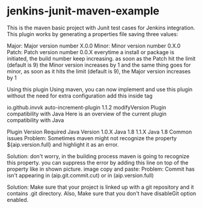 # jenkins-junit-maven-example
This is the maven basic project with Junit test cases for Jenkins integration.
This plugin works by generating a properties file saving three values:

Major: Major version number X.0.0
Minor: Minor version number 0.X.0
Patch: Patch version number 0.0.X
everytime a install or package is initiated, the build number keep increasing.
as soon as the Patch hit the limit (default is 9) the Minor version increases by 1
and the same thing goes for minor, as soon as it hits the limit (default is 9), the Major version increases by 1

Using this plugin
Using maven, you can now implement and use this plugin without the need for extra configuration
add this inside <build> tag

<plugin>
  <groupId>io.github.invvk</groupId>
  <artifactId>auto-increment-plugin</artifactId>
  <version>1.1.2</version>
  <executions>
      <execution>
          <goals>
              <goal>modifyVersion</goal>
          </goals>
      </execution>
  </executions>
</plugin>
Plugin compatibility with Java
Here is an overview of the current plugin compatibility with Java

Plugin Version	Required Java Version
1.0.X	Java 1.8
1.1.X	Java 1.8
Common issues
Problem: Sometimes maven might not recognize the property ${aip.version.full} and highlight it as an error.

Solution: don't worry, in the building process maven is going to recognize this property. you can suppress the error by adding this line on top of the property like in shown picture.
image
copy and paste: <!--suppress UnresolvedMavenProperty -->
Problem: Commit has isn't appearing in (aip.git.commit.cut) or in (aip.version.full)

Solution: Make sure that your project is linked up with a git repository and it contains .git directory. Also, Make sure that you don't have disableGit option enabled.
